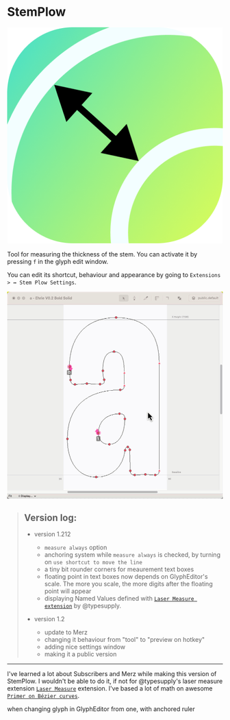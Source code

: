 # StemPlow



![StemPlow-icon](images/StemPlow-icon.png)

Tool for measuring the thickness of the stem. You can activate it by pressing `f` in the glyph edit window.

You can edit its shortcut, behaviour and appearance by going to
`Extensions > ↔ Stem Plow Settings`.



![animation](images/animation.gif)




> ## Version log:
>
> - version 1.212
>	 - `measure always` option
>	 - anchoring system while `measure always` is checked, by turning on `use shortcut to move the line`
>	 - a tiny bit rounder corners for meaurement text boxes
>	 - floating point in text boxes now depends on GlyphEditor's scale. The more you scale, the more digits after the floating point will appear
>	 - displaying Named Values defined with [`Laser Measure extension`](https://github.com/typesupply/lasermeasure/) by @typesupply.
>
> - version 1.2
>	 - update to Merz
>	 - changing it behaviour from "tool" to "preview on hotkey"
>	 - adding nice settings window
>	 - making it a public version

---

I've learned a lot about Subscribers and Merz while making this version of StemPlow. I wouldn't be able to do it, if not for @typesupply's  laser measure extension [`Laser Measure`](https://github.com/typesupply/lasermeasure/) extension. I've based a lot of math on awesome [`Primer on Bézier curves`](https://pomax.github.io/bezierinfo/).


when changing glyph in GlyphEditor from one, with anchored ruler